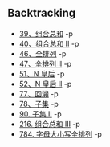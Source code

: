 ## Backtracking

- [39、组合总和](39.md) -p
- [40、组合总和 II](40.md) -p
- [46、全排列](46.md) -p
- [47、全排列 II](47.md) -p
- [51、N 皇后](51.md) -p
- [52、N 皇后 II](52.md) -p
- [77、回溯](77.md) -p
- [78、子集](78.md) -p
- [90. 子集 II](90.md) -p
- [216. 组合总和 III](216.md) -p
- [784. 字母大小写全排列](784.md) -p